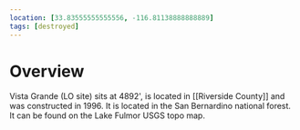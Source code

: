 ```yaml
---
location: [33.83555555555556, -116.81138888888889]
tags: [destroyed]
---
```


# Overview

Vista Grande (LO site) sits at 4892', is located in [[Riverside County]] and was constructed in 1996. It is located in the San Bernardino national forest. It can be found on the Lake Fulmor USGS topo map.

